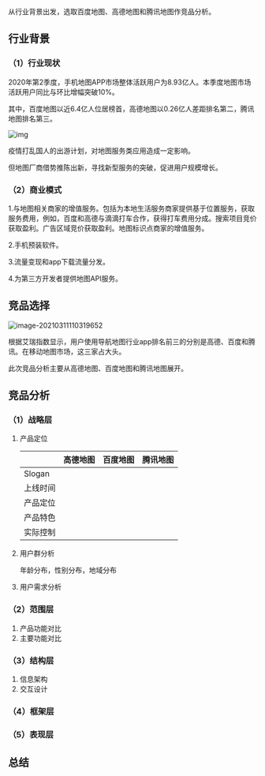 从行业背景出发，选取百度地图、高德地图和腾讯地图作竞品分析。

## 行业背景

### （1）行业现状

2020年第2季度，手机地图APP市场整体活跃用户为8.93亿人。本季度地图市场活跃用户同比与环比增幅突破10%。

其中，百度地图以近6.4亿人位居榜首，高德地图以0.26亿人差距排名第二，腾讯地图排名第三。

![img](https://www.analysys.cn/uploadcmsimages/content/image/1599621906466-5.png)

疫情打乱国人的出游计划，对地图服务类应用造成一定影响。

但地图厂商借势推陈出新，寻找新型服务的突破，促进用户规模增长。

### （2）商业模式

1.与地图相关商家的增值服务。包括为本地生活服务商家提供基于位置服务，获取服务费用，例如，百度和高德与滴滴打车合作，获得打车费用分成。搜索项目竞价获取盈利。广告区域竞价获取盈利。地图标识点商家的增值服务。

2.手机预装软件。

3.流量变现和app下载流量分发。

4.为第三方开发者提供地图API服务。



## 竞品选择

![image-20210311110319652](C:\Users\23752\AppData\Roaming\Typora\typora-user-images\image-20210311110319652.png)

根据艾瑞指数显示，用户使用导航地图行业app排名前三的分别是高德、百度和腾讯。在移动地图市场，这三家占大头。

此次竞品分析主要从高德地图、百度地图和腾讯地图展开。

## 竞品分析

### （1）战略层

1. 产品定位

   |          | 高德地图 | 百度地图 | 腾讯地图 |
   | -------- | -------- | -------- | -------- |
   | Slogan   |          |          |          |
   | 上线时间 |          |          |          |
   | 产品定位 |          |          |          |
   | 产品特色 |          |          |          |
   | 实际控制 |          |          |          |

   

2. 用户群分析

   年龄分布，性别分布，地域分布

3. 用户需求分析

### （2）范围层

1. 产品功能对比
2. 主要功能对比

### （3）结构层

1. 信息架构
2. 交互设计

### （4）框架层

### （5）表现层

## 总结

